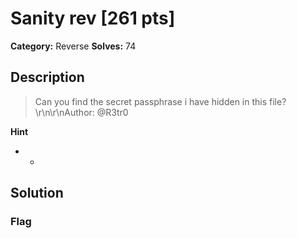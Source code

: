# Sanity rev [261 pts]

**Category:** Reverse
**Solves:** 74

## Description
>Can you find the secret passphrase i have hidden in this file?\r\n\r\nAuthor: @R3tr0

**Hint**
* -

## Solution

### Flag

